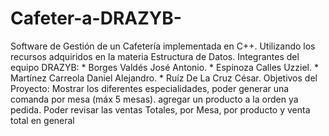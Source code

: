 # Cafeter-a-DRAZYB-
Software de Gestión de un Cafetería implementada en C++. Utilizando los recursos adquiridos en la materia Estructura de Datos.
	Integrantes del equipo DRAZYB:
		* Borges Valdés José Antonio.
		* Espinoza Calles Uzziel.
		* Martínez Carreola Daniel Alejandro.
		* Ruíz De La Cruz César.
Objetivos del Proyecto: 
Mostrar los diferentes especialidades,
poder generar una comanda  por mesa (máx 5 mesas). agregar un producto a la orden ya pedida.
Poder revisar las ventas Totales, por Mesa, por producto y venta total en general
